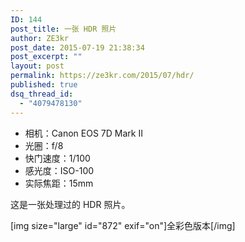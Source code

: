 ```yaml
---
ID: 144
post_title: 一张 HDR 照片
author: ZE3kr
post_date: 2015-07-19 21:38:34
post_excerpt: ""
layout: post
permalink: https://ze3kr.com/2015/07/hdr/
published: true
dsq_thread_id:
  - "4079478130"
---
```


+ 相机：Canon EOS 7D Mark II
+ 光圈：f/8
+ 快门速度：1/100
+ 感光度：ISO-100
+ 实际焦距：15mm

这是一张处理过的 HDR 照片。

[img size="large" id="872" exif="on"]全彩色版本[/img]